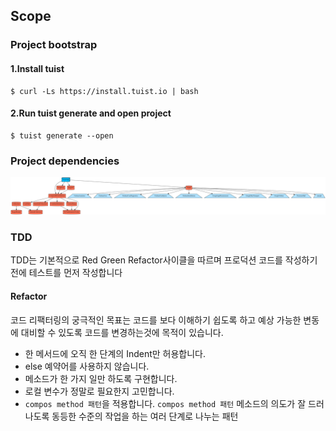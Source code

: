 ## Scope

### Project bootstrap

#### 1.Install tuist
```
$ curl -Ls https://install.tuist.io | bash
```
#### 2.Run tuist generate and open project
```
$ tuist generate --open
```

### Project dependencies
<img src = "./Asset/readme/graph.png" width="100%" height="80%">

### TDD
TDD는 기본적으로 Red Green Refactor사이클을 따르며 프로덕션 코드를 작성하기 전에 테스트를 먼저 작성합니다

#### Refactor
코드 리팩터링의 궁극적인 목표는 코드를 보다 이해하기 쉽도록 하고 예상 가능한 변동에 대비할 수 있도록 코드를 변경하는것에 목적이 있습니다.
- 한 메서드에 오직 한 단계의 Indent만 허용합니다.
- else 예약어를 사용하지 않습니다.
- 메소드가 한 가지 일만 하도록 구현합니다.
- 로컬 변수가 정말로 필요한지 고민합니다.
- `compos method 패턴`을 적용합니다. 
`compos method 패턴` 메소드의 의도가 잘 드러나도록 동등한 수준의 작업을 하는 여러 단계로 나누는 패턴
